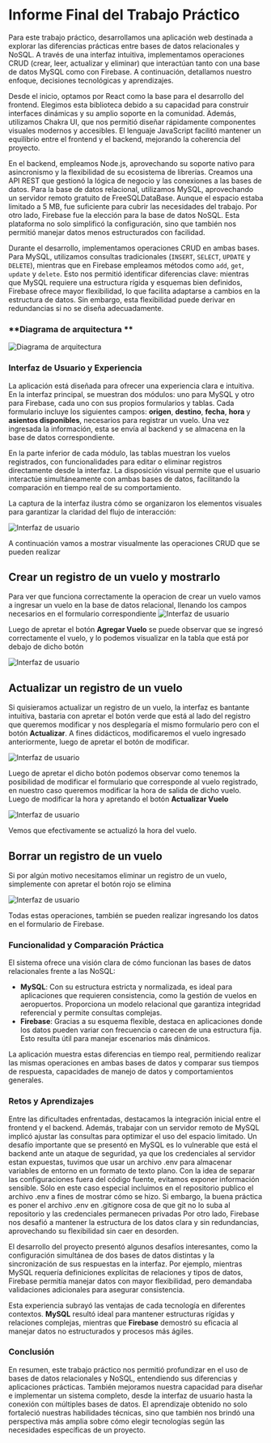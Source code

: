 # **Informe Final del Trabajo Práctico**

Para este trabajo práctico, desarrollamos una aplicación web destinada a explorar las diferencias prácticas entre bases de datos relacionales y NoSQL. A través de una interfaz intuitiva, implementamos operaciones CRUD (crear, leer, actualizar y eliminar) que interactúan tanto con una base de datos MySQL como con Firebase. A continuación, detallamos nuestro enfoque, decisiones tecnológicas y aprendizajes.

Desde el inicio, optamos por React como la base para el desarrollo del frontend. Elegimos esta biblioteca debido a su capacidad para construir interfaces dinámicas y su amplio soporte en la comunidad. Además, utilizamos Chakra UI, que nos permitió diseñar rápidamente componentes visuales modernos y accesibles. El lenguaje JavaScript facilitó mantener un equilibrio entre el frontend y el backend, mejorando la coherencia del proyecto.

En el backend, empleamos Node.js, aprovechando su soporte nativo para asincronismo y la flexibilidad de su ecosistema de librerías. Creamos una API REST que gestionó la lógica de negocio y las conexiones a las bases de datos. Para la base de datos relacional, utilizamos MySQL, aprovechando un servidor remoto gratuito de FreeSQLDataBase. Aunque el espacio estaba limitado a 5 MB, fue suficiente para cubrir las necesidades del trabajo. Por otro lado, Firebase fue la elección para la base de datos NoSQL. Esta plataforma no solo simplificó la configuración, sino que también nos permitió manejar datos menos estructurados con facilidad.

Durante el desarrollo, implementamos operaciones CRUD en ambas bases. Para MySQL, utilizamos consultas tradicionales (`INSERT`, `SELECT`, `UPDATE` y `DELETE`), mientras que en Firebase empleamos métodos como `add`, `get`, `update` y `delete`. Esto nos permitió identificar diferencias clave: mientras que MySQL requiere una estructura rígida y esquemas bien definidos, Firebase ofrece mayor flexibilidad, lo que facilita adaptarse a cambios en la estructura de datos. Sin embargo, esta flexibilidad puede derivar en redundancias si no se diseña adecuadamente.
### **Diagrama de arquitectura **
![Diagrama de arquitectura](./DiagramaDeArquitectura.jpeg)




### **Interfaz de Usuario y Experiencia**

La aplicación está diseñada para ofrecer una experiencia clara e intuitiva. En la interfaz principal, se muestran dos módulos: uno para MySQL y otro para Firebase, cada uno con sus propios formularios y tablas. Cada formulario incluye los siguientes campos: **origen**, **destino**, **fecha**, **hora** y **asientos disponibles**, necesarios para registrar un vuelo. Una vez ingresada la información, esta se envía al backend y se almacena en la base de datos correspondiente.

En la parte inferior de cada módulo, las tablas muestran los vuelos registrados, con funcionalidades para editar o eliminar registros directamente desde la interfaz. La disposición visual permite que el usuario interactúe simultáneamente con ambas bases de datos, facilitando la comparación en tiempo real de su comportamiento.

La captura de la interfaz ilustra cómo se organizaron los elementos visuales para garantizar la claridad del flujo de interacción:

![Interfaz de usuario](./Vista.png)

A continuación vamos a mostrar visualmente las operaciones CRUD que se pueden realizar

## Crear un registro de un vuelo y mostrarlo

Para ver que funciona correctamente la operacion de crear un vuelo vamos a ingresar un vuelo en la base de datos relacional, llenando los campos necesarios en el formulario correspondiente
![Interfaz de usuario](./ingreso_vuelo_1.png)

Luego de apretar el botón **Agregar Vuelo** se puede observar que se ingresó correctamente el vuelo, y lo podemos visualizar en la tabla que está por debajo de dicho botón

![Interfaz de usuario](./ingreso_vuelo_2.png)

## Actualizar un registro de un vuelo

Si quisieramos actualizar un registro de un vuelo, la interfaz es bantante intuitiva, bastaria con apretar el botón verde que está al lado del registro que queremos modificar y nos desplegaría el mismo formulario pero con el botón **Actualizar**. A fines didácticos, modificaremos el vuelo ingresado anteriormente, luego de apretar el botón de modificar.

![Interfaz de usuario](./actualizacion_1.png)

Luego de apretar el dicho botón podemos observar como tenemos la posibilidad de modificar el formulario que corresponde al vuelo registrado, en nuestro caso queremos modificar la hora de salida de dicho vuelo. Luego de modificar la hora y apretando el botón **Actualizar Vuelo**

![Interfaz de usuario](./actualizacion_2.png)

Vemos que efectivamente se actualizó la hora del vuelo.

## Borrar un registro de un vuelo

Si por algún motivo necesitamos eliminar un registro de un vuelo, simplemente con apretar el botón rojo se elimina

![Interfaz de usuario](./eliminacion.png)

Todas estas operaciones, también se pueden realizar ingresando los datos en el formulario de Firebase.

### **Funcionalidad y Comparación Práctica**

El sistema ofrece una visión clara de cómo funcionan las bases de datos relacionales frente a las NoSQL:

- **MySQL**: Con su estructura estricta y normalizada, es ideal para aplicaciones que requieren consistencia, como la gestión de vuelos en aeropuertos. Proporciona un modelo relacional que garantiza integridad referencial y permite consultas complejas.
- **Firebase**: Gracias a su esquema flexible, destaca en aplicaciones donde los datos pueden variar con frecuencia o carecen de una estructura fija. Esto resulta útil para manejar escenarios más dinámicos.

La aplicación muestra estas diferencias en tiempo real, permitiendo realizar las mismas operaciones en ambas bases de datos y comparar sus tiempos de respuesta, capacidades de manejo de datos y comportamientos generales.

### **Retos y Aprendizajes**

Entre las dificultades enfrentadas, destacamos la integración inicial entre el frontend y el backend. Además, trabajar con un servidor remoto de MySQL implicó ajustar las consultas para optimizar el uso del espacio limitado. Un desafío importante que se presentó en MySQL es lo vulnerable que está el backend   ante un ataque de seguridad, ya que los credenciales al servidor estan expuestas, tuvimos que usar un archivo .env para almacenar variables de entorno en un formato de texto plano.
Con la idea de separar las configuraciones fuera del código fuente, evitamos  exponer información sensible. Sólo en este caso especial incluimos en el repositorio publico el archivo .env a fines de mostrar cómo se hizo. Si embargo, la buena práctica es poner el archivo .env en .gitignore cosa de que git no lo suba al repositorio y las credenciales permanecen privadas Por otro lado, Firebase nos desafió a mantener la estructura de los datos clara y sin redundancias, aprovechando su flexibilidad sin caer en desorden.

El desarrollo del proyecto presentó algunos desafíos interesantes, como la configuración simultánea de dos bases de datos distintas y la sincronización de sus respuestas en la interfaz. Por ejemplo, mientras MySQL requería definiciones explícitas de relaciones y tipos de datos, Firebase permitía manejar datos con mayor flexibilidad, pero demandaba validaciones adicionales para asegurar consistencia.

Esta experiencia subrayó las ventajas de cada tecnología en diferentes contextos. **MySQL** resultó ideal para mantener estructuras rígidas y relaciones complejas, mientras que **Firebase** demostró su eficacia al manejar datos no estructurados y procesos más ágiles.

### **Conclusión**

En resumen, este trabajo práctico nos permitió profundizar en el uso de bases de datos relacionales y NoSQL, entendiendo sus diferencias y aplicaciones prácticas. También mejoramos nuestra capacidad para diseñar e implementar un sistema completo, desde la interfaz de usuario hasta la conexión con múltiples bases de datos. El aprendizaje obtenido no solo fortaleció nuestras habilidades técnicas, sino que también nos brindó una perspectiva más amplia sobre cómo elegir tecnologías según las necesidades específicas de un proyecto.
